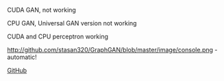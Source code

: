 CUDA GAN, not working

CPU GAN, Universal GAN version not working 

CUDA and CPU perceptron working

http://github.com/stasan320/GraphGAN/blob/master/image/console.png - automatic!

[GitHub](http://github.com/stasan320/GraphGAN/blob/master/image/console.png?raw=true)
